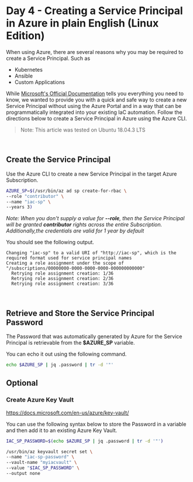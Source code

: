# Day 4 - Creating a Service Principal in Azure in plain English (Linux Edition)

When using Azure, there are several reasons why you may be required to create a Service Principal. Such as

* Kubernetes
* Ansible
* Custom Applications

While [Microsoft's Official Documentation](https://docs.microsoft.com/en-us/azure/active-directory/develop/howto-create-service-principal-portal) tells you everything you need to know, we wanted to provide you with a quick and safe way to create a new Service Principal without using the Azure Portal and in a way that can be programmatically integrated into your existing IaC automation. Follow the directions below to create a Service Principal in Azure using the Azure CLI.

> Note: This article was tested on Ubuntu 18.04.3 LTS

<br />

## Create the Service Principal

Use the Azure CLI to create a new Service Principal in the target Azure Subscription.

```bash
AZURE_SP=$(/usr/bin/az ad sp create-for-rbac \
--role "contributor" \
--name "iac-sp" \
--years 3)
```

*Note: When you don't supply a value for **--role**, then the Service Principal will be granted **contributor** rights across the entire Subscription. Additionally,the credentials are valid for 1 year by default*

You should see the following output.

```console
Changing "iac-sp" to a valid URI of "http://iac-sp", which is the required format used for service principal names
Creating a role assignment under the scope of "/subscriptions/00000000-0000-0000-0000-000000000000"
  Retrying role assignment creation: 1/36
  Retrying role assignment creation: 2/36
  Retrying role assignment creation: 3/36
```

<br />

## Retrieve and Store the Service Principal Password

The Password that was automatically generated by Azure for the Service Principal is retrievable from the **$AZURE_SP** variable.

You can echo it out using the following command.

```bash
echo $AZURE_SP | jq .password | tr -d '"'
```
## Optional 

### Create Azure Key Vault

https://docs.microsoft.com/en-us/azure/key-vault/

You can use the following syntax below to store the Password in a variable and then add it to an existing Azure Key Vault.

```bash
IAC_SP_PASSWORD=$(echo $AZURE_SP | jq .password | tr -d '"')

/usr/bin/az keyvault secret set \
--name "iac-sp-password" \
--vault-name "myiacvault" \
--value "$IAC_SP_PASSWORD" \
--output none
```
